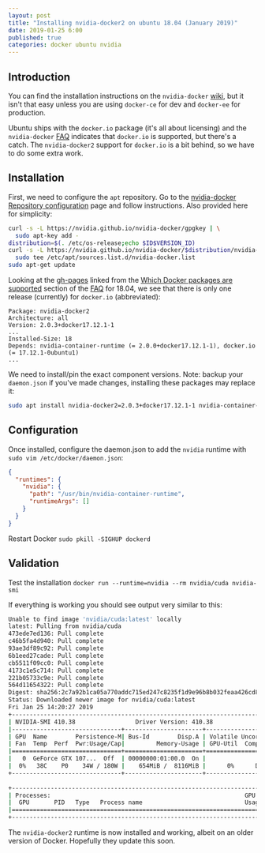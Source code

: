 ```yaml
---
layout: post
title: "Installing nvidia-docker2 on ubuntu 18.04 (January 2019)"
date: 2019-01-25 6:00
published: true
categories: docker ubuntu nvidia
---
```

## Introduction

You can find the installation instructions on the `nvidia-docker` [wiki](https://github.com/NVIDIA/nvidia-docker/wiki), but it isn't that easy unless you are using `docker-ce` for dev and `docker-ee` for production.

Ubuntu ships with the `docker.io` package (it's all about licensing) and the `nvidia-docker` [FAQ](https://github.com/NVIDIA/nvidia-docker/wiki/Frequently-Asked-Questions#which-docker-packages-are-supported) indicates that `docker.io` is supported, but there's a catch. The `nvidia-docker2` support for `docker.io` is a bit behind, so we have to do some extra work.

## Installation

First, we need to configure the `apt` repository. Go to the [nvidia-docker Repository configuration](https://nvidia.github.io/nvidia-docker/) page and follow instructions. Also provided here for simplicity:

```bash
curl -s -L https://nvidia.github.io/nvidia-docker/gpgkey | \
  sudo apt-key add -
distribution=$(. /etc/os-release;echo $ID$VERSION_ID)
curl -s -L https://nvidia.github.io/nvidia-docker/$distribution/nvidia-docker.list | \
  sudo tee /etc/apt/sources.list.d/nvidia-docker.list
sudo apt-get update
```

Looking at the [gh-pages](https://github.com/NVIDIA/nvidia-docker/blob/gh-pages/ubuntu18.04/amd64/Packages) linked from the [Which Docker packages are supported](https://github.com/NVIDIA/nvidia-docker/wiki/Frequently-Asked-Questions#which-docker-packages-are-supported) section of the [FAQ](https://github.com/NVIDIA/nvidia-docker/wiki/Frequently-Asked-Questions) for 18.04, we see that there is only one release (currently) for `docker.io` (abbreviated):

```
Package: nvidia-docker2
Architecture: all
Version: 2.0.3+docker17.12.1-1
...
Installed-Size: 18
Depends: nvidia-container-runtime (= 2.0.0+docker17.12.1-1), docker.io (= 17.12.1-0ubuntu1)
...
```

We need to install/pin the exact component versions. Note: backup your `daemon.json` if you've made changes, installing these packages may replace it:

```bash
sudo apt install nvidia-docker2=2.0.3+docker17.12.1-1 nvidia-container-runtime=2.0.0+docker17.12.1-1 docker.io=17.12.1-0ubuntu1
```

## Configuration

Once installed, configure the daemon.json to add the `nvidia` runtime with `sudo vim /etc/docker/daemon.json`:

```json
{
  "runtimes": {
    "nvidia": {
      "path": "/usr/bin/nvidia-container-runtime",
      "runtimeArgs": []
    }
  }
}
```

Restart Docker `sudo pkill -SIGHUP dockerd`

## Validation

Test the installation `docker run --runtime=nvidia --rm nvidia/cuda nvidia-smi`

If everything is working you should see output very similar to this:

```bash
Unable to find image 'nvidia/cuda:latest' locally
latest: Pulling from nvidia/cuda
473ede7ed136: Pull complete 
c46b5fa4d940: Pull complete 
93ae3df89c92: Pull complete 
6b1eed27cade: Pull complete 
cb5511f09cc0: Pull complete 
4173c1e5c714: Pull complete 
221b05733c9e: Pull complete 
564d11654322: Pull complete 
Digest: sha256:2c7a92b1ca05a770addc715ed247c8235f1d9e96b8b032feaa426cd8f4c7535e
Status: Downloaded newer image for nvidia/cuda:latest
Fri Jan 25 14:20:27 2019       
+-----------------------------------------------------------------------------+
| NVIDIA-SMI 410.38                 Driver Version: 410.38                    |
|-------------------------------+----------------------+----------------------+
| GPU  Name        Persistence-M| Bus-Id        Disp.A | Volatile Uncorr. ECC |
| Fan  Temp  Perf  Pwr:Usage/Cap|         Memory-Usage | GPU-Util  Compute M. |
|===============================+======================+======================|
|   0  GeForce GTX 107...  Off  | 00000000:01:00.0  On |                  N/A |
|  0%   38C    P0    34W / 180W |    654MiB /  8116MiB |      0%      Default |
+-------------------------------+----------------------+----------------------+
                                                                               
+-----------------------------------------------------------------------------+
| Processes:                                                       GPU Memory |
|  GPU       PID   Type   Process name                             Usage      |
|=============================================================================|
+-----------------------------------------------------------------------------+
```

The `nvidia-docker2` runtime is now installed and working, albeit on an older version of Docker. Hopefully they update this soon.

